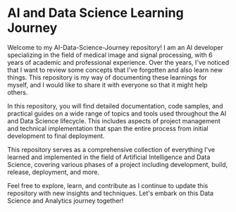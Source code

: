 # AI and Data Science Learning Journey

Welcome to my AI-Data-Science-Journey repository! I am an AI developer specializing in the field of medical image and signal processing, with 6 years of academic and professional experience. Over the years, I've noticed that I want to review some concepts that I've forgotten and also learn new things. This repository is my way of documenting these learnings for myself, and I would like to share it with everyone so that it might help others.

In this repository, you will find detailed documentation, code samples, and practical guides on a wide range of topics and tools used throughout the AI and Data Science lifecycle. This includes aspects of project management and technical implementation that span the entire process from initial development to final deployment.

This repository serves as a comprehensive collection of everything I've learned and implemented in the field of Artificial Intelligence and Data Science, covering various phases of a project including development, build, release, deployment, and more.

Feel free to explore, learn, and contribute as I continue to update this repository with new insights and techniques. Let's embark on this Data Science and Analytics journey together!